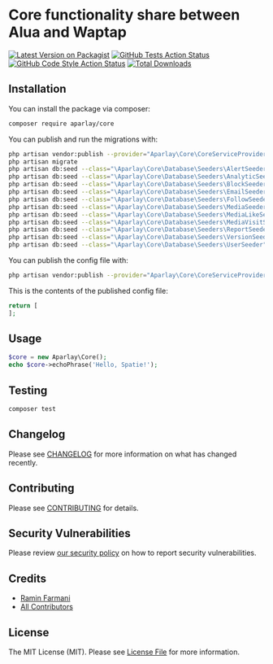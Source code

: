 # Core functionality share between Alua and Waptap

[![Latest Version on Packagist](https://img.shields.io/packagist/v/aparlay/core.svg?style=flat-square)](https://packagist.org/packages/aparlay/core)
[![GitHub Tests Action Status](https://img.shields.io/github/workflow/status/aparlay/core/run-tests?label=tests)](https://github.com/aparlay/core/actions?query=workflow%3Arun-tests+branch%3Amain)
[![GitHub Code Style Action Status](https://img.shields.io/github/workflow/status/aparlay/core/Check%20&%20fix%20styling?label=code%20style)](https://github.com/aparlay/core/actions?query=workflow%3A"Check+%26+fix+styling"+branch%3Amain)
[![Total Downloads](https://img.shields.io/packagist/dt/aparlay/core.svg?style=flat-square)](https://packagist.org/packages/aparlay/core)

## Installation

You can install the package via composer:

```bash
composer require aparlay/core
```

You can publish and run the migrations with:

```bash
php artisan vendor:publish --provider="Aparlay\Core\CoreServiceProvider" --tag="core-migrations"
php artisan migrate
php artisan db:seed --class="\Aparlay\Core\Database\Seeders\AlertSeeder"
php artisan db:seed --class="\Aparlay\Core\Database\Seeders\AnalyticSeeder"
php artisan db:seed --class="\Aparlay\Core\Database\Seeders\BlockSeeder"
php artisan db:seed --class="\Aparlay\Core\Database\Seeders\EmailSeeder"
php artisan db:seed --class="\Aparlay\Core\Database\Seeders\FollowSeeder"
php artisan db:seed --class="\Aparlay\Core\Database\Seeders\MediaSeeder"
php artisan db:seed --class="\Aparlay\Core\Database\Seeders\MediaLikeSeeder"
php artisan db:seed --class="\Aparlay\Core\Database\Seeders\MediaVisitSeeder"
php artisan db:seed --class="\Aparlay\Core\Database\Seeders\ReportSeeder"
php artisan db:seed --class="\Aparlay\Core\Database\Seeders\VersionSeeder"
php artisan db:seed --class="\Aparlay\Core\Database\Seeders\UserSeeder"
```

You can publish the config file with:
```bash
php artisan vendor:publish --provider="Aparlay\Core\CoreServiceProvider" --tag="core-config"
```

This is the contents of the published config file:

```php
return [
];
```

## Usage

```php
$core = new Aparlay\Core();
echo $core->echoPhrase('Hello, Spatie!');
```

## Testing

```bash
composer test
```

## Changelog

Please see [CHANGELOG](CHANGELOG.md) for more information on what has changed recently.

## Contributing

Please see [CONTRIBUTING](.github/CONTRIBUTING.md) for details.

## Security Vulnerabilities

Please review [our security policy](../../security/policy) on how to report security vulnerabilities.

## Credits

- [Ramin Farmani](https://github.com/farmani)
- [All Contributors](../../contributors)

## License

The MIT License (MIT). Please see [License File](LICENSE.md) for more information.
